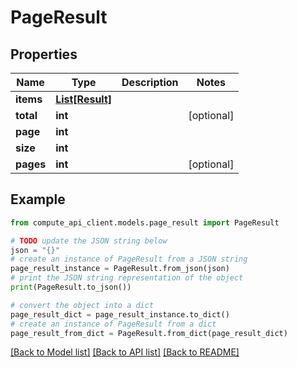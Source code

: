 # PageResult


## Properties

Name | Type | Description | Notes
------------ | ------------- | ------------- | -------------
**items** | [**List[Result]**](Result.md) |  | 
**total** | **int** |  | [optional] 
**page** | **int** |  | 
**size** | **int** |  | 
**pages** | **int** |  | [optional] 

## Example

```python
from compute_api_client.models.page_result import PageResult

# TODO update the JSON string below
json = "{}"
# create an instance of PageResult from a JSON string
page_result_instance = PageResult.from_json(json)
# print the JSON string representation of the object
print(PageResult.to_json())

# convert the object into a dict
page_result_dict = page_result_instance.to_dict()
# create an instance of PageResult from a dict
page_result_from_dict = PageResult.from_dict(page_result_dict)
```
[[Back to Model list]](../README.md#documentation-for-models) [[Back to API list]](../README.md#documentation-for-api-endpoints) [[Back to README]](../README.md)


